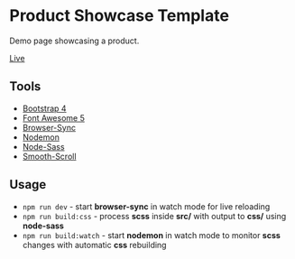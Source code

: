 # Product Showcase Template

Demo page showcasing a product.

[Live](http://azdanov.js.org/product-showcase-template/)

## Tools

* [Bootstrap 4](https://github.com/twbs/bootstrap)
* [Font Awesome 5](https://github.com/FortAwesome/Font-Awesome)
* [Browser-Sync](https://github.com/Browsersync/browser-sync)
* [Nodemon](https://github.com/remy/nodemon)
* [Node-Sass](https://github.com/sass/node-sass)
* [Smooth-Scroll](https://www.jqueryscript.net/menu/jQuery-Plugin-Fixed-Bootstrap-4-Nav-Smooth-Scroll-navbar-fixed-js.html)

## Usage

* `npm run dev` - start **browser-sync** in watch mode for live reloading
* `npm run build:css` - process **scss** inside **src/** with output to **css/** using **node-sass**
* `npm run build:watch` - start **nodemon** in watch mode to monitor **scss** changes with automatic **css** rebuilding
